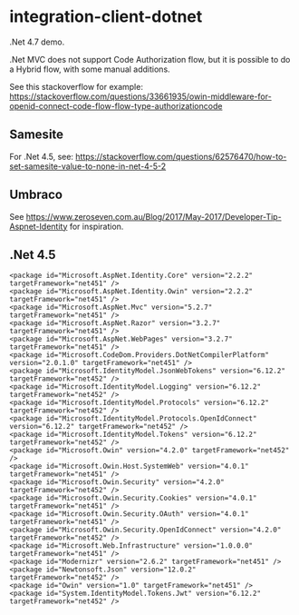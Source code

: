# integration-client-dotnet

.Net 4.7 demo.

.Net MVC does not support Code Authorization flow, but it is possible to do a Hybrid flow, with some manual additions.

See this stackoverflow for example: https://stackoverflow.com/questions/33661935/owin-middleware-for-openid-connect-code-flow-flow-type-authorizationcode

## Samesite
For .Net 4.5, see: https://stackoverflow.com/questions/62576470/how-to-set-samesite-value-to-none-in-net-4-5-2 

## Umbraco
See https://www.zeroseven.com.au/Blog/2017/May-2017/Developer-Tip-Aspnet-Identity for inspiration.

## .Net 4.5
```
<package id="Microsoft.AspNet.Identity.Core" version="2.2.2" targetFramework="net451" />
<package id="Microsoft.AspNet.Identity.Owin" version="2.2.2" targetFramework="net451" />
<package id="Microsoft.AspNet.Mvc" version="5.2.7" targetFramework="net451" />
<package id="Microsoft.AspNet.Razor" version="3.2.7" targetFramework="net451" />
<package id="Microsoft.AspNet.WebPages" version="3.2.7" targetFramework="net451" />
<package id="Microsoft.CodeDom.Providers.DotNetCompilerPlatform" version="2.0.1.0" targetFramework="net451" />
<package id="Microsoft.IdentityModel.JsonWebTokens" version="6.12.2" targetFramework="net452" />
<package id="Microsoft.IdentityModel.Logging" version="6.12.2" targetFramework="net452" />
<package id="Microsoft.IdentityModel.Protocols" version="6.12.2" targetFramework="net452" />
<package id="Microsoft.IdentityModel.Protocols.OpenIdConnect" version="6.12.2" targetFramework="net452" />
<package id="Microsoft.IdentityModel.Tokens" version="6.12.2" targetFramework="net452" />
<package id="Microsoft.Owin" version="4.2.0" targetFramework="net452" />
<package id="Microsoft.Owin.Host.SystemWeb" version="4.0.1" targetFramework="net451" />
<package id="Microsoft.Owin.Security" version="4.2.0" targetFramework="net452" />
<package id="Microsoft.Owin.Security.Cookies" version="4.0.1" targetFramework="net451" />
<package id="Microsoft.Owin.Security.OAuth" version="4.0.1" targetFramework="net451" />
<package id="Microsoft.Owin.Security.OpenIdConnect" version="4.2.0" targetFramework="net452" />
<package id="Microsoft.Web.Infrastructure" version="1.0.0.0" targetFramework="net451" />
<package id="Modernizr" version="2.6.2" targetFramework="net451" />
<package id="Newtonsoft.Json" version="12.0.2" targetFramework="net452" />
<package id="Owin" version="1.0" targetFramework="net451" />
<package id="System.IdentityModel.Tokens.Jwt" version="6.12.2" targetFramework="net452" /> 
```
